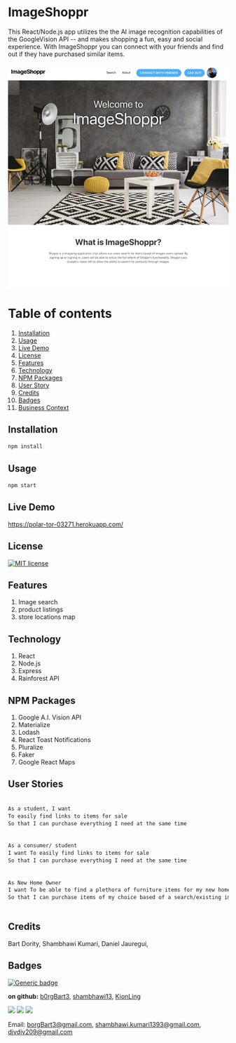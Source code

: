 # ImageShoppr
This React/Node.js app utilizes the the AI image recognition capabilities of the GoogleVision API -- and makes shopping a fun, easy and social experience. With ImageShoppr you can connect with your friends and find out if they have purchased similar items.


![screenshot](screengrab.jpg)
# Table of contents
1. [Installation](#Installation)
2. [Usage](#Usage)
3. [Live Demo](#Live_Demo)
4. [License](#License)
5. [Features](#Features)
6. [Technology](#Technology)
7. [NPM Packages](#Packages)
8. [User Story](#User_Story)
9. [Credits](#Credits)
10. [Badges](#Badges)
11. [Business Context](#Business_Context)
<a name="Installation"></a>
## Installation
```sh
npm install
```
<a name="Usage"></a>
## Usage
```sh
npm start
```
<a name="Live_Demo"></a>
## Live Demo
https://polar-tor-03271.herokuapp.com/
<a name='License'></a>
## License
[![MIT license](https://img.shields.io/badge/License-MIT-blue.svg)](https://lbesson.mit-license.org/)
<a name="Features"></a>
## Features
1. Image search
2.  product listings
3.  store locations map

<a name="Technology"></a>
## Technology
1.  React
2.  Node.js
3.  Express   
4.  Rainforest API

<a name="Packages"></a>
## NPM Packages
1. Google A.I. Vision API
2. Materialize 
3. Lodash
4. React Toast Notifications
5. Pluralize
6. Faker
7. Google React Maps

## User Stories
```sh
 
As a student, I want 
To easily find links to items for sale
So that I can purchase everything I need at the same time

 
As a consumer/ student
I want To easily find links to items for sale
So that I can purchase everything I need at the same time

 
As New Home Owner
I want To be able to find a plethora of furniture items for my new home
So that I can purchase items of my choice based of a search/existing image



```

<a name="Credits"></a>
## Credits
Bart Dority, Shambhawi Kumari, Daniel Jauregui, 
<a name="Badges"></a>
## Badges
 [![Generic badge](https://img.shields.io/badge/made_with-Express-<COLOR>.svg)](https://shields.io/)

**on github:** <a href='github.com/b0rgBart3'>b0rgBart3</a>, <a href="https://github.com/shambhawi13">shambhawi13</a>, <a href="https://github.com/kionLing">KionLing</a>

[![](https://github.com/b0rgBart3.png?size=90)](https://github.com/remarkablemark)
[![](https://github.com/shambhawi13.png?size=90)](https://github.com/remarkablemark)
[![](https://github.com/kionLing.png?size=90)](https://github.com/remarkablemark)

Email: borgBart3@gmail.com, shambhawi.kumari1393@gmail.com, djvdjv209@gmail.com

<a name="User_Story"></a>

